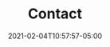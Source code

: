 ---
title: "Contact"
date: 2021-02-04T10:57:57-05:00
links:
  - text: Book a call
    link: '#'
  - text: Send a message
    link: '#'
contact:
  - name: Book a call
    text: 5255 Boulevard Lasalle, H4H1P1, 
    subtext: Montréal, Qc Canada
  - name: General Inquiries
    text: hello@digitaldigital.ca
    subtext: +1 438 868-2249
  - name: Do business with us
    text: David Morneau
    subtext: david@digitaldigital.ca
  - name: Media Relations
    text: Alexandra Kazakova
    subtext: alexandra@digitaldigital.ca
---